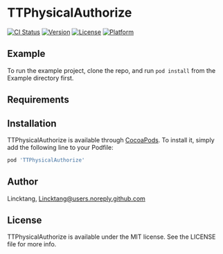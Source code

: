 # TTPhysicalAuthorize

[![CI Status](https://img.shields.io/travis/Lincktang/TTPhysicalAuthorize.svg?style=flat)](https://travis-ci.org/Lincktang/TTPhysicalAuthorize)
[![Version](https://img.shields.io/cocoapods/v/TTPhysicalAuthorize.svg?style=flat)](https://cocoapods.org/pods/TTPhysicalAuthorize)
[![License](https://img.shields.io/cocoapods/l/TTPhysicalAuthorize.svg?style=flat)](https://cocoapods.org/pods/TTPhysicalAuthorize)
[![Platform](https://img.shields.io/cocoapods/p/TTPhysicalAuthorize.svg?style=flat)](https://cocoapods.org/pods/TTPhysicalAuthorize)

## Example

To run the example project, clone the repo, and run `pod install` from the Example directory first.

## Requirements

## Installation

TTPhysicalAuthorize is available through [CocoaPods](https://cocoapods.org). To install
it, simply add the following line to your Podfile:

```ruby
pod 'TTPhysicalAuthorize'
```

## Author

Lincktang, Lincktang@users.noreply.github.com

## License

TTPhysicalAuthorize is available under the MIT license. See the LICENSE file for more info.
